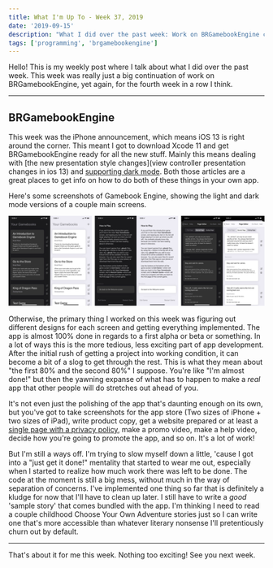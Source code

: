 ```yaml
---
title: What I'm Up To - Week 37, 2019
date: '2019-09-15'
description: "What I did over the past week: Work on BRGamebookEngine continues, again, always and forever"
tags: ['programming', 'brgamebookengine']
---
```


Hello! This is my weekly post where I talk about what I did over the past week. This week was really just a big continuation of work on BRGamebookEngine, yet again, for the fourth week in a row I think.

---

## BRGamebookEngine

This week was the iPhone announcement, which means iOS 13 is right around the corner. This meant I got to download Xcode 11 and get BRGamebookEngine ready for all the new stuff. Mainly this means dealing with [the new presentation style changes](view controller presentation changes in ios 13) and [supporting dark mode](https://schiavo.me/2019/implementing-dark-mode/). Both those articles are a great places to get info on how to do both of these things in your own app.

Here's some screenshots of Gamebook Engine, showing the light and dark mode versions of a couple main screens.

![BRGamebookEngine screenshots](gamebookengine-lightdark.jpg "BRGamebookEngine screenshots")

Otherwise, the primary thing I worked on this week was figuring out different designs for each screen and getting everything implemented. The app is almost 100% done in regards to a first alpha or beta or something. In a lot of ways this is the more tedious, less exciting part of app development. After the initial rush of getting a project into working condition, it can become a bit of a slog to get through the rest. This is what they mean about "the first 80% and the second 80%" I suppose. You're like "I'm almost done!" but then the yawning expanse of what has to happen to make a _real_ app that other people will do stretches out ahead of you.

It's not even just the polishing of the app that's daunting enough on its own, but you've got to take screenshots for the app store (Two sizes of iPhone + two sizes of iPad), write product copy, get a website prepared or at least a [single page with a privacy policy](/gamebookengine), make a promo video, make a help video, decide how you're going to promote the app, and so on. It's a lot of work!

But I'm still a ways off. I'm trying to slow myself down a little, 'cause I got into a "just get it done!" mentality that started to wear me out, especially when I started to realize how much work there was left to be done. The code at the moment is still a big mess, without much in the way of separation of concerns. I've implemented one thing so far that is definitely a kludge for now that I'll have to clean up later. I still have to write a _good_ 'sample story' that comes bundled with the app. I'm thinking I need to read a couple childhood Choose Your Own Adventure stories just so I can write one that's more accessible than whatever literary nonsense I'll pretentiously churn out by default.

---

That's about it for me this week. Nothing too exciting! See you next week.
